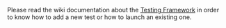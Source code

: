 Please read the wiki documentation about the [Testing Framework](https://github.com/ModernMT/MMT/wiki/Testing-Framework) in order to know how to add a new test or how to launch an existing one.
